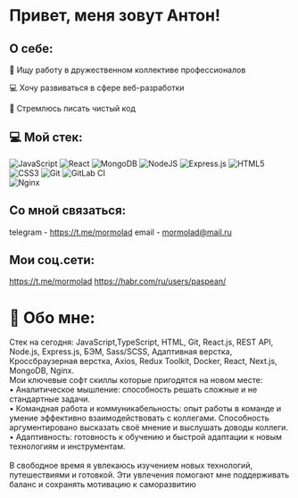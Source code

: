 # Привет, меня зовут Антон!

## О себе:
💼 Ищу работу в дружественном коллективе профессионалов

💻 Хочу развиваться в сфере веб-разработки

📝 Стремлюсь писать чистый код

## 💻 Мой cтек:
![JavaScript](https://img.shields.io/badge/javascript-%23323330.svg?style=for-the-badge&logo=javascript&logoColor=%23F7DF1E)
![React](https://img.shields.io/badge/react-%2320232a.svg?style=for-the-badge&logo=react&logoColor=%2361DAFB)
![MongoDB](https://img.shields.io/badge/MongoDB-%234ea94b.svg?style=for-the-badge&logo=mongodb&logoColor=white)
![NodeJS](https://img.shields.io/badge/node.js-6DA55F?style=for-the-badge&logo=node.js&logoColor=white)
![Express.js](https://img.shields.io/badge/express.js-%23404d59.svg?style=for-the-badge&logo=express&logoColor=%2361DAFB)
![HTML5](https://img.shields.io/badge/html5-%23E34F26.svg?style=for-the-badge&logo=html5&logoColor=white)
![CSS3](https://img.shields.io/badge/css3-%231572B6.svg?style=for-the-badge&logo=css3&logoColor=white)
![Git](https://img.shields.io/badge/git-%23F05033.svg?style=for-the-badge&logo=git&logoColor=white)
![GitLab CI](https://img.shields.io/badge/gitlab%20CI-%23181717.svg?style=for-the-badge&logo=gitlab&logoColor=white)  
![Nginx](https://img.shields.io/badge/nginx-%23009639.svg?style=for-the-badge&logo=nginx&logoColor=white)


## Cо мной связаться:
telegram - https://t.me/mormolad
email - mormolad@mail.ru
## Мои соц.сети:
https://t.me/mormolad
https://habr.com/ru/users/paspean/
# 💫 Обо мне:
Стек на сегодня: JavaScript,TypeScript, HTML, Git, React.js, REST API, Node.js, Express.js, БЭМ, Sass/SCSS, Адаптивная верстка, Кроссбраузерная верстка, Axios, Redux Toolkit, Docker, React, Next.js, MongoDB, Nginx.<br>Мои ключевые софт скиллы которые пригодятся на новом месте:<br>• Аналитическое мышление: способность решать сложные и не стандартные задачи.<br>• Командная работа и коммуникабельность: опыт работы в команде и умение эффективно взаимодействовать с коллегами. Способность аргументировано высказать своё мнение и выслушать доводы коллеги.<br>• Адаптивность: готовность к обучению и быстрой адаптации к новым технологиям и инструментам.<br><br>В свободное время я увлекаюсь изучением новых технологий, путешествиями и готовкой. Эти увлечения помогают мне поддерживать баланс и сохранять мотивацию к саморазвитию



<!-- Proudly created with GPRM ( https://gprm.itsvg.in ) -->

